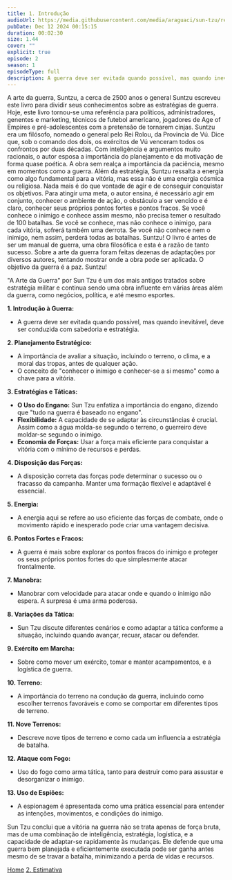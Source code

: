 ```yaml
---
title: 1. Introdução
audioUrl: https://media.githubusercontent.com/media/araguaci/sun-tzu/refs/heads/main/public/audio/01-introducao.mp3
pubDate: Dec 12 2024 00:15:15
duration: 00:02:30
size: 1.44
cover: ""
explicit: true
episode: 2
season: 1
episodeType: full
description: A guerra deve ser evitada quando possível, mas quando inevitável, deve ser conduzida com sabedoria e estratégia.
---
```


A arte da guerra, Suntzu, a cerca de 2500 anos o general Suntzu escreveu este livro para dividir seus conhecimentos sobre as estratégias de guerra.
Hoje, este livro tornou-se uma referência para políticos, administradores, genentes e marketing, técnicos de futebol americano,
jogadores de Age of Empires e pré-adolescentes com a pretensão de tornarem cinjas.
Suntzu era um filósofo, nomeado o general pelo Rei Rolou, da Provincia de Vú.
Dice que, sob o comando dos dois, os exércitos de Vú venceram todos os confrontos por duas décadas.
Com inteligência e argumentos muito racionais, o autor esposa a importância do planejamento e da motivação de forma quase poética.
A obra sem realça a importância da paciência, mesmo em momentos como a guerra.
Além da estratégia, Suntzu ressalta a energia como algo fundamental para a vitória, mas essa não é uma energia cósmica ou religiosa.
Nada mais é do que vontade de agir e de conseguir conquistar os objetivos.
Para atingir uma meta, o autor ensina, é necessário agir em conjunto, conhecer o ambiente de ação, o obstáculo a ser vencido e é claro, conhecer seus próprios pontos fortes e pontos fracos.
Se você conhece o inimigo e conhece assim mesmo, não precisa temer o resultado de 100 batalhas.
Se você se conhece, mas não conhece o inimigo, para cada vitória, sofrerá também uma derrota.
Se você não conhece nem o inimigo, nem assim, perderá todas as batalhas. Suntzu!
O livro é antes de ser um manual de guerra, uma obra filosófica e esta é a razão de tanto sucesso.
Sobre a arte da guerra foram feitas dezenas de adaptações por diversos autores, tentando mostrar onde a obra pode ser aplicada.
O objetivo da guerra é a paz. Suntzu!


"A Arte da Guerra" por Sun Tzu é um dos mais antigos tratados sobre estratégia militar e continua sendo uma obra influente em várias áreas além da guerra, como negócios, política, e até mesmo esportes.

**1. Introdução à Guerra:**
   - A guerra deve ser evitada quando possível, mas quando inevitável, deve ser conduzida com sabedoria e estratégia.

**2. Planejamento Estratégico:**
   - A importância de avaliar a situação, incluindo o terreno, o clima, e a moral das tropas, antes de qualquer ação.
   - O conceito de "conhecer o inimigo e conhecer-se a si mesmo" como a chave para a vitória.

**3. Estratégias e Táticas:**
   - **O Uso do Engano:** Sun Tzu enfatiza a importância do engano, dizendo que "tudo na guerra é baseado no engano".
   - **Flexibilidade:** A capacidade de se adaptar às circunstâncias é crucial. Assim como a água molda-se segundo o terreno, o guerreiro deve moldar-se segundo o inimigo.
   - **Economia de Forças:** Usar a força mais eficiente para conquistar a vitória com o mínimo de recursos e perdas.

**4. Disposição das Forças:**
   - A disposição correta das forças pode determinar o sucesso ou o fracasso da campanha. Manter uma formação flexível e adaptável é essencial.

**5. Energia:**
   - A energia aqui se refere ao uso eficiente das forças de combate, onde o movimento rápido e inesperado pode criar uma vantagem decisiva.

**6. Pontos Fortes e Fracos:**
   - A guerra é mais sobre explorar os pontos fracos do inimigo e proteger os seus próprios pontos fortes do que simplesmente atacar frontalmente.

**7. Manobra:**
   - Manobrar com velocidade para atacar onde e quando o inimigo não espera. A surpresa é uma arma poderosa.

**8. Variações da Tática:**
   - Sun Tzu discute diferentes cenários e como adaptar a tática conforme a situação, incluindo quando avançar, recuar, atacar ou defender.

**9. Exército em Marcha:**
   - Sobre como mover um exército, tomar e manter acampamentos, e a logística de guerra.

**10. Terreno:**
   - A importância do terreno na condução da guerra, incluindo como escolher terrenos favoráveis e como se comportar em diferentes tipos de terreno.

**11. Nove Terrenos:**
   - Descreve nove tipos de terreno e como cada um influencia a estratégia de batalha.

**12. Ataque com Fogo:**
   - Uso do fogo como arma tática, tanto para destruir como para assustar e desorganizar o inimigo.

**13. Uso de Espiões:**
   - A espionagem é apresentada como uma prática essencial para entender as intenções, movimentos, e condições do inimigo.

Sun Tzu conclui que a vitória na guerra não se trata apenas de força bruta, mas de uma combinação de inteligência, estratégia, logística, e a capacidade de adaptar-se rapidamente às mudanças. Ele defende que uma guerra bem planejada e eficientemente executada pode ser ganha antes mesmo de se travar a batalha, minimizando a perda de vidas e recursos.

<div class="text-center mt-16">
   <a class="btn btn-accent mt-9" href="/">Home</a>
  <a class="btn btn-accent mt-9" href="/episode/post02">2. Estimativa</a>
</div>